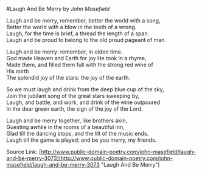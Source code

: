 #Laugh And Be Merry
by *John Masefield*

Laugh and be merry, remember, better the world with a song,  
Better the world with a blow in the teeth of a wrong.  
Laugh, for the time is brief, a thread the length of a span.  
Laugh and be proud to belong to the old proud pageant of man.

Laugh and be merry: remember, in olden time.  
God made Heaven and Earth for joy He took in a rhyme,  
Made them, and filled them full with the strong red wine of  
His mirth  
The splendid joy of the stars: the joy of the earth.

So we must laugh and drink from the deep blue cup of the sky,  
Join the jubilant song of the great stars sweeping by,  
Laugh, and battle, and work, and drink of the wine outpoured  
In the dear green earth, the sign of the joy of the Lord.

Laugh and be merry together, like brothers akin,  
Guesting awhile in the rooms of a beautiful inn,  
Glad till the dancing stops, and the lilt of the music ends.  
Laugh till the game is played; and be you merry, my friends.  

Source Link: [http://www.public-domain-poetry.com/john-masefield/laugh-and-be-merry-3073](http://www.public-domain-poetry.com/john-masefield/laugh-and-be-merry-3073 "Laugh And Be Merry")
